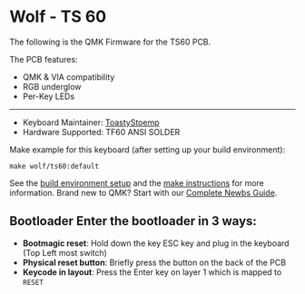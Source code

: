 # Wolf - TS 60

The following is the QMK Firmware for the TS60 PCB.

The PCB features:
* QMK & VIA compatibility
* RGB underglow
* Per-Key LEDs

---

* Keyboard Maintainer: [ToastyStoemp](https://github.com/ToastyStoemp)
* Hardware Supported: TF60 ANSI SOLDER


Make example for this keyboard (after setting up your build environment):

    make wolf/ts60:default

See the [build environment setup](https://docs.qmk.fm/#/getting_started_build_tools) and the [make instructions](https://docs.qmk.fm/#/getting_started_make_guide) for more information. Brand new to QMK? Start with our [Complete Newbs Guide](https://docs.qmk.fm/#/newbs).

## Bootloader Enter the bootloader in 3 ways: 
* **Bootmagic reset**: Hold down the key ESC key and plug in the keyboard (Top Left most switch)
* **Physical reset button**: Briefly press the button on the back of the PCB
* **Keycode in layout**: Press the Enter key on layer 1 which is mapped to `RESET`